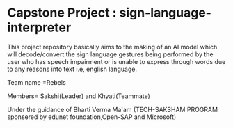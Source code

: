 # Capstone Project : sign-language-interpreter

This project repository basically aims to the making of an AI model which will decode/convert the sign language gestures being performed by the user who has speech impairment or is unable to express through words due to any reasons into text i.e, english language.

Team name =Rebels

Members= Sakshi(Leader) and Khyati(Teammate)

Under the guidance of Bharti Verma Ma'am
(TECH-SAKSHAM PROGRAM sponsered by edunet foundation,Open-SAP and Microsoft)
